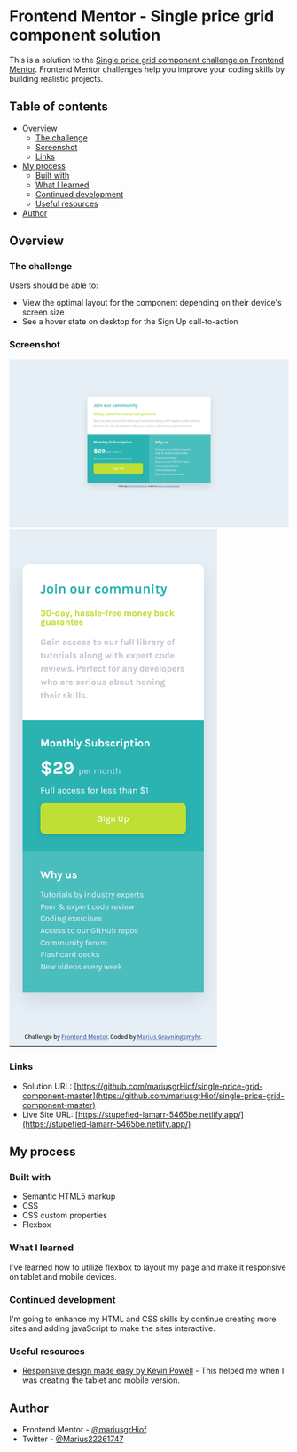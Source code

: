 # Frontend Mentor - Single price grid component solution

This is a solution to the [Single price grid component challenge on Frontend Mentor](https://www.frontendmentor.io/challenges/single-price-grid-component-5ce41129d0ff452fec5abbbc). Frontend Mentor challenges help you improve your coding skills by building realistic projects.

## Table of contents

- [Overview](#overview)
  - [The challenge](#the-challenge)
  - [Screenshot](#screenshot)
  - [Links](#links)
- [My process](#my-process)
  - [Built with](#built-with)
  - [What I learned](#what-i-learned)
  - [Continued development](#continued-development)
  - [Useful resources](#useful-resources)
- [Author](#author)

## Overview

### The challenge

Users should be able to:

- View the optimal layout for the component depending on their device's screen size
- See a hover state on desktop for the Sign Up call-to-action

### Screenshot

![Desktop layout](./screenshots/desktop.png)
![Mobile layout](./screenshots/mobile.png)

### Links

- Solution URL: [https://github.com/mariusgrHiof/single-price-grid-component-master](https://github.com/mariusgrHiof/single-price-grid-component-master)
- Live Site URL: [https://stupefied-lamarr-5465be.netlify.app/](https://stupefied-lamarr-5465be.netlify.app/)

## My process

### Built with

- Semantic HTML5 markup
- CSS
- CSS custom properties
- Flexbox

### What I learned

I've learned how to utilize flexbox to layout my page and make it responsive on tablet and mobile devices.

### Continued development

I'm going to enhance my HTML and CSS skills by continue creating more sites and adding javaScript to make the sites interactive.

### Useful resources

- [Responsive design made easy by Kevin Powell](https://www.youtube.com/watch?v=bn-DQCifeQQ) - This helped me when I was creating the tablet and mobile version.

## Author

- Frontend Mentor - [@mariusgrHiof](https://www.frontendmentor.io/profile/mariusgrHiof)
- Twitter - [@Marius22261747](https://www.twitter.com/Marius22261747)
